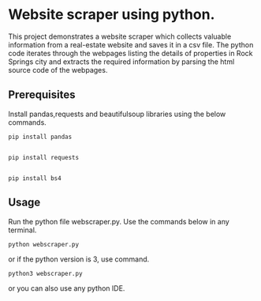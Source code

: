 # Website scraper using python.

This project demonstrates a website scraper which collects valuable information from a real-estate website and saves it in a csv file.
The python code iterates through the webpages listing the details of properties in Rock Springs city and extracts the required information by parsing the html source code of the webpages.

## Prerequisites

Install pandas,requests and beautifulsoup libraries using the below commands.

````
pip install pandas

````

````

pip install requests

````

````

pip install bs4

````

## Usage

Run the python file webscraper.py. Use the commands below in any terminal.
```
python webscraper.py

```
or if the python version is 3, use command.

```
python3 webscraper.py

```
or you can also use any python IDE.